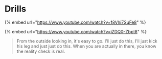 # Drills

{% embed url="https://www.youtube.com/watch?v=f8Vhi7SuFe8" %}

{% embed url="https://www.youtube.com/watch?v=iZDQ0-Zbpt8" %}

> From the outside looking in, it's easy to go. I'll just do this, I'll just kick his leg and just just do this. When you are actually in there, you know the reality check is real.
